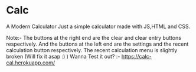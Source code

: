 # Calc
A Modern Calculator
Just a simple calculator made with JS,HTML and CSS.

Note:-
The buttons at the right end are the clear and clear entry buttons respectively. And the buttons at the left end are the settings and the recent calculation button respectively.
The recent calculation menu is slightly broken (Will fix it asap :) )
Wanna Test it out? :-
https://calc-cal.herokuapp.com/
